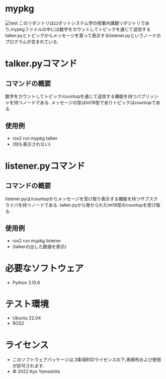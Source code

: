 # mypkg
![test](https://github.com/kyo0221/mypkg/actions/workflows/test.yml/badge.svg)
このリポジトリはロボットシステム学の授業内課題リポジトリであり,mypkgファイルの中には数字をカウントしてトピックを通じて送信するtalker.pyとトピックからメッセージを貰って表示するlistener.pyというノードのプログラムが含まれている.
# talker.pyコマンド
## コマンドの概要
数字をカウントしてトピック/countupを通じて送信する機能を持つパブリッシャを持つノードである.
メッセージの型はInt16型でありトピックはcountupである.
## 使用例
* ros2 run mypkg talker
* (何も表示されない)
# listener.pyコマンド
## コマンドの概要
listener.pyは/countupからメッセージを受け取り表示する機能を持つサブスクライバを持つノードである.
talker.pyから発せられたInt16型のcountupを受け取る.
## 使用例
* ros2 run mypkg listener
* (talkerの出した数値を表示)
# 必要なソフトウェア
* Python 3.10.6
# テスト環境
* Ubuntu 22.04
* ROS2
# ライセンス
* このソフトウェアパッケージは,3条項BSDライセンスの下,再頒布および使用が許可されます.
* © 2022 Kyo Yamashita
